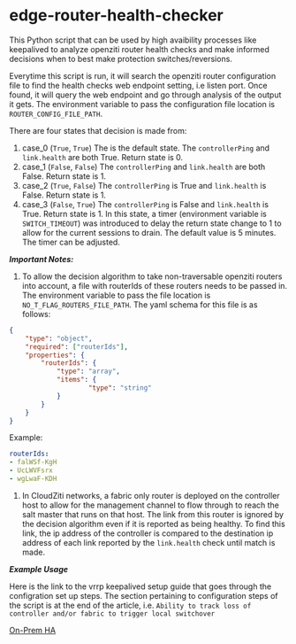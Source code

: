 # edge-router-health-checker

This Python script that can be used by high avaibility processes like keepalived to analyze openziti router health checks and make informed decisions when to best make protection switches/reversions.

Everytime this script is run, it will search the openziti router configuration file to find the health checks web endpoint setting, i.e listen port. Once found, it will query the web endpoint and go through analysis of the output it gets. The environment variable to pass the configuration file location is `ROUTER_CONFIG_FILE_PATH`.

There are four states that decision is made from:

1. case_0 (`True`, `True`)
The is the default state. The `controllerPing` and `link.health` are both True. Return state is 0.
1. case_1 (`False`, `False`)
The `controllerPing` and `link.health` are both False. Return state is 1.
1. case_2 (`True`, `False`)
The `controllerPing` is True and `link.health` is False. Return state is 1.
1. case_3 (`False`, `True`)
The `controllerPing` is False and `link.health` is True. Return state is 1. In this state, a timer (environment variable is `SWITCH_TIMEOUT`) was introduced to delay the return state change to 1 to allow for the current sessions to drain. The default value is 5 minutes. The timer can be adjusted.

***Important Notes:***

1. To allow the decision algorithm to take non-traversable openziti routers into account, a file with routerIds of these routers needs to be passed in. The environment variable to pass the file location is `NO_T_FLAG_ROUTERS_FILE_PATH`. The yaml schema for this file is as follows:

```json
{
    "type": "object",
    "required": ["routerIds"],
    "properties": {
        "routerIds": {
            "type": "array", 
            "items": {
                    "type": "string"
            }
        }
    }
}
```

Example:

```yaml
routerIds:
- falWSf-KgH
- UcLWVFsrx
- wgLwaF-KDH
```

1. In CloudZiti networks, a fabric only router is deployed on the controller host to allow for the management channel to flow through to reach the salt master that runs on that host. The link from this router is ignored by the decision algorithm even if it is reported as being healthy. To find this link, the ip address of the controller is compared to the destination ip address of each link reported by the `link.health` check until match is made.

***Example Usage***

Here is the link to the vrrp keepalived setup guide that goes through the configration set up steps. The section pertaining to configuration steps of the script is at the end of the article, i.e. `Ability to track loss of controller and/or fabric to trigger local switchover`

[On-Prem HA](https://support.netfoundry.io/hc/en-us/articles/9962679994381-On-Prem-Ingress-High-Availability)
